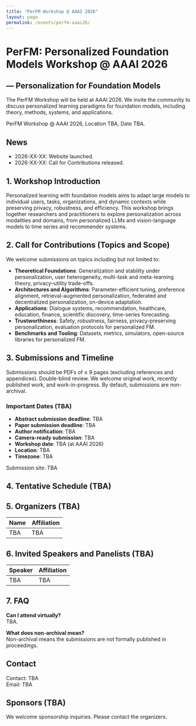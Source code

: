 ```yaml
---
title: "PerFM Workshop @ AAAI 2026"
layout: page
permalink: /events/perfm-aaai26/
---
```


# PerFM: Personalized Foundation Models Workshop @ AAAI 2026

## — Personalization for Foundation Models

The PerFM Workshop will be held at AAAI 2026. We invite the community to discuss personalized learning paradigms for foundation models, including theory, methods, systems, and applications.

PerFM Workshop @ AAAI 2026, Location TBA, Date TBA.

## News

- 2026-XX-XX: Website launched.
- 2026-XX-XX: Call for Contributions released.

## 1. Workshop Introduction

Personalized learning with foundation models aims to adapt large models to individual users, tasks, organizations, and dynamic contexts while preserving privacy, robustness, and efficiency. This workshop brings together researchers and practitioners to explore personalization across modalities and domains, from personalized LLMs and vision-language models to time series and recommender systems.

## 2. Call for Contributions (Topics and Scope)

We welcome submissions on topics including but not limited to:

- **Theoretical Foundations**: Generalization and stability under personalization, user heterogeneity, multi-task and meta-learning theory, privacy–utility trade-offs.
- **Architectures and Algorithms**: Parameter-efficient tuning, preference alignment, retrieval-augmented personalization, federated and decentralized personalization, on-device adaptation.
- **Applications**: Dialogue systems, recommendation, healthcare, education, finance, scientific discovery, time-series forecasting.
- **Trustworthiness**: Safety, robustness, fairness, privacy-preserving personalization, evaluation protocols for personalized FM.
- **Benchmarks and Tooling**: Datasets, metrics, simulators, open-source libraries for personalized FM.

## 3. Submissions and Timeline

Submissions should be PDFs of ≤ 9 pages (excluding references and appendices). Double-blind review. We welcome original work, recently published work, and work-in-progress. By default, submissions are non-archival.

### Important Dates (TBA)

- **Abstract submission deadline**: TBA
- **Paper submission deadline**: TBA
- **Author notification**: TBA
- **Camera-ready submission**: TBA
- **Workshop date**: TBA (at AAAI 2026)
- **Location**: TBA
- **Timezone**: TBA

Submission site: TBA

## 4. Tentative Schedule (TBA)

<!-- - 8:30–8:50 AM: Poster setup
- 8:50–9:00 AM: Opening remarks
- 9:00–9:50 AM: Invited talk 1
- 9:50–10:40 AM: Invited talk 2
- 10:40–11:30 AM: Invited talk 3
- 11:30–11:50 AM: Discussions and coffee break
- 11:50–12:55 PM: Poster session
- 12:55–1:30 PM: Lunch break
- 1:30–2:20 PM: Invited talk 4
- 2:20–3:10 PM: Invited talk 5
- 3:10–4:00 PM: Invited talk 6
- 4:00–4:50 PM: Contributed talks
- 4:50–5:30 PM: Panel discussions -->

## 5. Organizers (TBA)

| Name | Affiliation |
|---|---|
| TBA | TBA |

## 6. Invited Speakers and Panelists (TBA)

| Speaker | Affiliation |
|---|---|
| TBA | TBA |

## 7. FAQ

**Can I attend virtually?**  
TBA.

**What does non-archival mean?**  
Non-archival means the submissions are not formally published in proceedings.

## Contact

Contact: TBA  
Email: TBA

## Sponsors (TBA)

We welcome sponsorship inquiries. Please contact the organizers. 